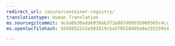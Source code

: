 ```yaml
---
redirect_url: /azure/container-registry/
translationtype: Human Translation
ms.sourcegitcommit: dcda8b30adde930ab373a087d6955b900365c4cc
ms.openlocfilehash: 56560522c5e583819cba5f8528d65e0a29325954

---
```




<!--HONumber=Dec16_HO2-->


